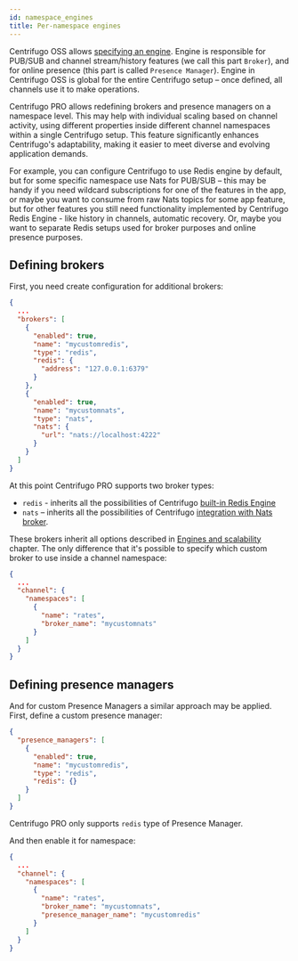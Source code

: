 ```yaml
---
id: namespace_engines
title: Per-namespace engines
---
```


Centrifugo OSS allows [specifying an engine](../server/engines.md). Engine is responsible for PUB/SUB and channel stream/history features (we call this part `Broker`), and for online presence (this part is called `Presence Manager`). Engine in Centrifugo OSS is global for the entire Centrifugo setup – once defined, all channels use it to make operations.

Centrifugo PRO allows redefining brokers and presence managers on a namespace level. This may help with individual scaling based on channel activity, using different properties inside different channel namespaces within a single Centrifugo setup. This feature significantly enhances Centrifugo's adaptability, making it easier to meet diverse and evolving application demands.

For example, you can configure Centrifugo to use Redis engine by default, but for some specific namespace use Nats for PUB/SUB – this may be handy if you need wildcard subscriptions for one of the features in the app, or maybe you want to consume from raw Nats topics for some app feature, but for other features you still need functionality implemented by Centrifugo Redis Engine - like history in channels, automatic recovery. Or, maybe you want to separate Redis setups used for broker purposes and online presence purposes.

## Defining brokers

First, you need create configuration for additional brokers:

```json title="config.json"
{
  ...
  "brokers": [
    {
      "enabled": true,
      "name": "mycustomredis",
      "type": "redis",
      "redis": {
        "address": "127.0.0.1:6379"
      }
    },
    {
      "enabled": true,
      "name": "mycustomnats",
      "type": "nats",
      "nats": {
        "url": "nats://localhost:4222"
      }
    }
  ]
}
```

At this point Centrifugo PRO supports two broker types:

* `redis` - inherits all the possibilities of Centrifugo [built-in Redis Engine](../server/engines.md#redis-engine)
* `nats` –  inherits all the possibilities of Centrifugo [integration with Nats broker](../server/engines.md#nats-broker).

These brokers inherit all options described in [Engines and scalability](../server/engines.md) chapter. The only difference that it's possible to specify which custom broker to use inside a channel namespace:

```json title="config.json"
{
  ...
  "channel": {
    "namespaces": [
      {
        "name": "rates",
        "broker_name": "mycustomnats"
      }
    ]
  }
}
```

## Defining presence managers

And for custom Presence Managers a similar approach may be applied. First, define a custom presence manager:

```json title="config.json"
{
  "presence_managers": [
    {
      "enabled": true,
      "name": "mycustomredis",
      "type": "redis",
      "redis": {}
    }
  ]
}
```

Centrifugo PRO only supports `redis` type of Presence Manager.

And then enable it for namespace:

```json title="config.json"
{
  ...
  "channel": {
    "namespaces": [
      {
        "name": "rates",
        "broker_name": "mycustomnats",
        "presence_manager_name": "mycustomredis"
      }
    ]
  }
}
```
